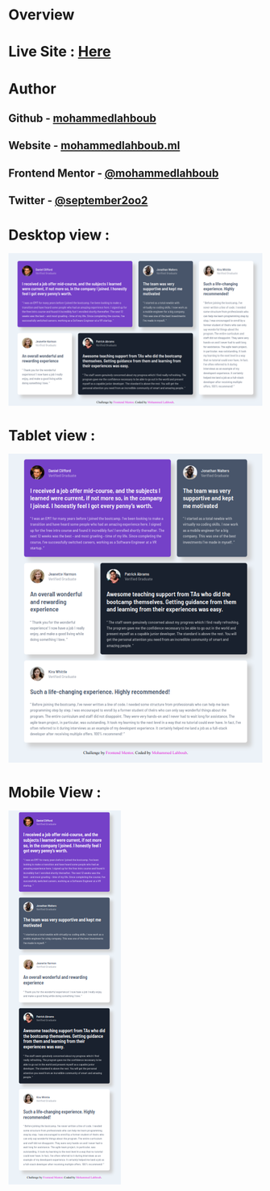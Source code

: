 # Overview
# Live Site : [Here](https://mohammedlahboub.github.io/Testimonials-grid-section)
# Author
## Github - [mohammedlahboub](https://github.com/mohammedlahboub)
## Website - [mohammedlahboub.ml](https://www.mohammedlahboub.ml)
## Frontend Mentor - [@mohammedlahboub](https://www.frontendmentor.io/profile/mohammedlahboub)
## Twitter - [@september2oo2](https://www.twitter.com/september2oo2)
# Desktop view :
![](/screenshots/Screenshot-d.png)
# Tablet view :
![](/screenshots/Screenshot-t.png)
# Mobile View :
![](/screenshots/Screenshot-m.png)


